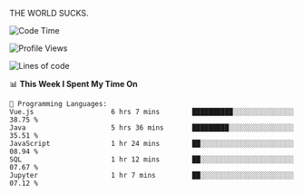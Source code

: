THE WORLD SUCKS.

<!--START_SECTION:waka-->
![Code Time](http://img.shields.io/badge/Code%20Time-1%2C087%20hrs%2039%20mins-blue)

![Profile Views](http://img.shields.io/badge/Profile%20Views-2-blue)

![Lines of code](https://img.shields.io/badge/From%20Hello%20World%20I%27ve%20Written-1.4%20million%20lines%20of%20code-blue)

📊 **This Week I Spent My Time On** 

```text
💬 Programming Languages: 
Vue.js                   6 hrs 7 mins        ██████████░░░░░░░░░░░░░░░   38.75 % 
Java                     5 hrs 36 mins       █████████░░░░░░░░░░░░░░░░   35.51 % 
JavaScript               1 hr 24 mins        ██░░░░░░░░░░░░░░░░░░░░░░░   08.94 % 
SQL                      1 hr 12 mins        ██░░░░░░░░░░░░░░░░░░░░░░░   07.67 % 
Jupyter                  1 hr 7 mins         ██░░░░░░░░░░░░░░░░░░░░░░░   07.12 % 
```


<!--END_SECTION:waka-->
